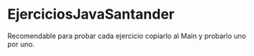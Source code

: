 # EjerciciosJavaSantander

Recomendable para probar cada ejercicio copiarlo al Main y probarlo uno por uno. 
